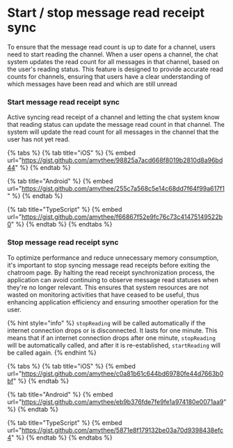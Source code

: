 # Start / stop message read receipt sync

To ensure that the message read count is up to date for a channel, users need to start reading the channel. When a user opens a channel, the chat system updates the read count for all messages in that channel, based on the user's reading status. This feature is designed to provide accurate read counts for channels, ensuring that users have a clear understanding of which messages have been read and which are still unread

### Start message read receipt sync

Active syncing read receipt of a channel and letting the chat system know that reading status can update the message read count in that channel. The system will update the read count for all messages in the channel that the user has not yet read.

{% tabs %}
{% tab title="iOS" %}
{% embed url="https://gist.github.com/amythee/98825a7acd668f8019b2810d8a96bd44" %}
{% endtab %}

{% tab title="Android" %}
{% embed url="https://gist.github.com/amythee/255c7a568c5e14c68dd7f64f99a617f1" %}
{% endtab %}

{% tab title="TypeScript" %}
{% embed url="https://gist.github.com/amythee/f66867f52e9fc76c73c41475149522b0" %}
{% endtab %}
{% endtabs %}

### Stop message read receipt sync

To optimize performance and reduce unnecessary memory consumption, it's important to stop syncing message read receipts before exiting the chatroom page. By halting the read receipt synchronization process, the application can avoid continuing to observe message read statuses when they're no longer relevant. This ensures that system resources are not wasted on monitoring activities that have ceased to be useful, thus enhancing application efficiency and ensuring smoother operation for the user.

{% hint style="info" %}
`stopReading` will be called automatically if the internet connection drops or is disconnected. It lasts for one minute. This means that if an internet connection drops after one minute, `stopReading` will be automatically called, and after it is re-established, `startReading` will be called again.
{% endhint %}

{% tabs %}
{% tab title="iOS" %}
{% embed url="https://gist.github.com/amythee/c0a81b61c644bd69780fe44d7663b0bf" %}
{% endtab %}

{% tab title="Android" %}
{% embed url="https://gist.github.com/amythee/eb9b376fde7fe9fe1a974180e0071aa9" %}
{% endtab %}

{% tab title="TypeScript" %}
{% embed url="https://gist.github.com/amythee/5871e8f179132be03a70d9398438efc4" %}
{% endtab %}
{% endtabs %}
